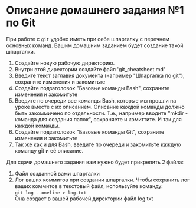 # Описание домашнего задания №1 по Git  

При работе с `git` удобно иметь при себе шпаргалку с перечнем основных команд. Вашим домашним заданием будет создание такой шпаргалки.

1. Создайте новую рабочую директорию.
2. Внутри этой директории создайте файл 'git_cheatsheet.md'
3. Введите текст заглавия документа (например "Шпаргалка по git"), сохраните изменения и закомитьте
4. Создайте подзаголовок "Базовые команды Bash", сохраните изменения и закомитьте
5. Введите по очереди все команды Bash, которые мы прошли на уроке вместе с их описанием. Описание каждой команды должно быть закоммичено по отдельности. Т.е., например вводите "mkdir - команда для создания папок", сохраняете и комиттите. И так для каждой команды.
6. Создайте подзаголовок "Базовые команды Git", сохраните изменения и закомитьте
7. Так же как и для Bash, введите по очереди и закомитьте каждую команду git и её описание.

 Для сдачи домашнего задания вам нужно будет прикрепить 2 файла:
1. Файл созданной вами шпаргалки
2.  Лог ваших коммитов при создании шпаргалки. Чтобы сохранить лог ваших коммитов в текстовый файл, используйте команду:  
    ```git log --oneline > log.txt```  
    Она создаст в вашей рабочей директории файл log.txt